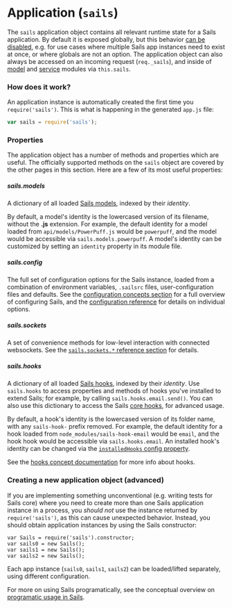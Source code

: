# Application (`sails`)

The `sails` application object contains all relevant runtime state for a Sails application.
By default it is exposed globally, but this behavior [can be disabled](http://sailsjs.org/documentation/reference/configuration/sails-config-globals), e.g. for
use cases where multiple Sails app instances need to exist at once, or where globals
are not an option. The application object can also always be accessed on an incoming
request (`req._sails`), and inside of [model](http://sailsjs.org/documentation/concepts/models-and-orm/models) and [service](http://sailsjs.org/documentation/concepts/services) modules via `this.sails`.

### How does it work?

An application instance is automatically created the first time you `require('sails')`.
This is what is happening in the generated `app.js` file:

```javascript
var sails = require('sails');
```

### Properties

The application object has a number of methods and properties which are useful.
The officially supported methods on the `sails` object are covered by the other
pages in this section.  Here are a few of its most useful properties:

##### sails.models

A dictionary of all loaded [Sails models](http://sailsjs.org/documentation/concepts/models-and-orm/models), indexed by their _identity_.

By default, a model's identity is the lowercased version of its filename, without the **.js** extension.  For example, the default identity for a model loaded from `api/models/PowerPuff.js` would be `powerpuff`, and the model would be accessible via `sails.models.powerpuff`.  A model's identity can be customized by setting an `identity` property in its module file.

##### sails.config

The full set of configuration options for the Sails instance, loaded from a combination of environment variables, `.sailsrc` files, user-configuration files and defaults.  See the [configuration concepts section](http://sailsjs.org/documentation/concepts/configuration) for a full overview of configuring Sails, and the [configuration reference](http://sailsjs.org/documentation/reference/configuration) for details on individual options.

##### sails.sockets

A set of convenience methods for low-level interaction with connected websockets.  See the [`sails.sockets.*` reference section](http://sailsjs.org/documentation/reference/web-sockets/sails-sockets) for details.

##### sails.hooks

A dictionary of all loaded [Sails hooks](http://sailsjs.org/documentation/concepts/extending-sails/hooks), indexed by their _identity_.  Use `sails.hooks` to access properties and methods of hooks you've installed to extend Sails; for example, by calling `sails.hooks.email.send()`.  You can also use this dictionary to access the Sails [core hooks](http://sailsjs.org/documentation/concepts/extending-sails/hooks#?types-of-hooks), for advanced usage.

By default, a hook's identity is the lowercased version of its folder name, with any `sails-hook-` prefix removed.  For example, the default identity for a hook loaded from `node_modules/sails-hook-email` would be `email`, and the hook hook would be accessible via `sails.hooks.email`.  An installed hook's identity can be changed via the [`installedHooks` config property](http://sailsjs.org/documentation/concepts/extending-sails/hooks/using-hooks#?changing-the-way-sails-loads-an-installable-hook).

See the [hooks concept documentation](http://sailsjs.org/documentation/concepts/extending-sails/hooks) for more info about hooks.

### Creating a new application object (advanced)

If you are implementing something unconventional (e.g. writing tests for Sails core)
where you need to create more than one Sails application instance in a process, you _should not_ use
the instance returned by `require('sails')`, as this can cause unexpected behavior.  Instead, you should
obtain application instances by using the Sails constructor:

```
var Sails = require('sails').constructor;
var sails0 = new Sails();
var sails1 = new Sails();
var sails2 = new Sails();
```

Each app instance (`sails0`, `sails1`, `sails2`) can be loaded/lifted separately,
using different configuration.

For more on using Sails programatically, see the conceptual overview on [programatic usage in Sails](http://sailsjs.org/documentation/concepts/programmatic-usage).


<docmeta name="displayName" value="Application">
